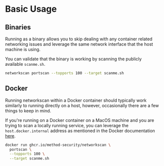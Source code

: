 # Basic Usage

## Binaries

Running as a binary allows you to skip dealing with any container related networking issues and leverage the same network interface that the host machine is using.

You can validate that the binary is working by scanning the publicly available `scanme.sh`.

```bash
networkscan portscan --topports 100 --target scanme.sh
```

## Docker

Running networkscan within a Docker container should typically work similarly to running directly on a host, however, occasionally there are a few things to keep in mind.

If you're running on a Docker container on a MacOS machine and you are trying to scan a locally running service, you can leverage the `host.docker.internal` address as mentioned in the Docker documentation [here](https://docs.docker.com/desktop/networking/#i-want-to-connect-from-a-container-to-a-service-on-the-host).

```bash
docker run ghcr.io/method-security/networkscan \
  portscan \
  --topports 100 \
  --target scanme.sh
```
